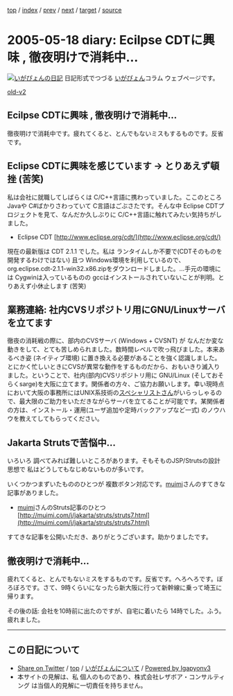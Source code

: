 [top](../index.html) 
 / [index](index.html) 
 / [prev](ig050517.html) 
 / [next](ig050519.html) 
 / [target](https://www.igapyon.jp/igapyon/diary/2005/ig050518.html) 
 / [source](https://github.com/igapyon/diary/blob/master/2005/ig050518.src.md) 

2005-05-18 diary: Ecilpse CDTに興味 , 徹夜明けで消耗中…
=====================================================================================================
[![いがぴょんの日記](https://www.igapyon.jp/igapyon/diary/images/iga200306s.jpg "いがぴょん")](https://www.igapyon.jp/igapyon/diary/memo/memoigapyon.html) 日記形式でつづる [いがぴょん](https://www.igapyon.jp/igapyon/diary/memo/memoigapyon.html)コラム ウェブページです。

[old-v2](ig050518-orig.html)

## Ecilpse CDTに興味 , 徹夜明けで消耗中…

徹夜明けで消耗中です。疲れてくると、とんでもないミスもするものです。反省です。


## Eclipse CDTに興味を感じています → とりあえず頓挫 (苦笑)

私は会社に就職してしばらくは C/C++言語に携わっていました。ここのところ Javaや C#ばかりさわっていて C言語はごぶさたです。そんな中
Eclipse CDTプロジェクトを見て、なんだか久しぶりに C/C++言語に触れてみたい気持ちがしました。

* Eclipse CDT
  [http://www.eclipse.org/cdt/](http://www.eclipse.org/cdt/)

現在の最新版は CDT 2.1.1 でした。私は ランタイムしか不要で(CDTそのものを開発するわけではない) 且つ Windows環境を利用しているので、org.eclipse.cdt-2.1.1-win32.x86.zipをダウンロードしました。…手元の環境には Cygwinは入っているものの gccはインストールされていないことが判明。とりあえず小休止します (苦笑)

## 業務連絡: 社内CVSリポジトリ用にGNU/Linuxサーバを立てます

徹夜の消耗戦の際に、部内のCVSサーバ (Windows + CVSNT) が なんだか変な動きをして、とても苦しめられました。数時間レベルで吹っ飛びました。本来あるべき姿
(ネイティブ環境) に置き換える必要があることを強く認識しました。とにかく忙しいときにCVSが異常な動作をするものだから、おもいきり滅入りました。ということで、社内(部内)CVSリポジトリ用に GNU/Linux (そしておそらくsarge)を大阪に立てます。関係者の方々、ご協力お願いします。幸い現時点において大阪の事務所にはUNIX系技術の[スペシャリストさん](http://www.ueo.co.jp/)がいらっしゃるので、最大限のご助力をいただきながらサーバを立てることが可能です。某関係者の方は、インストール・運用(ユーザ追加や定時バックアップなど一式) のノウハウを教えてしてもらってください。

## Jakarta Strutsで苦悩中…

いろいろ 調べてみれば難しいところがあります。そもそものJSP/Strutsの設計思想で 私はどうしてもなじめないものが多いです。

いくつかつまずいたもののひとつが 複数ボタン対応です。[muimi](http://muimi.com/)さんのすてきな記事がありました。

* [muimi](http://muimi.com/)さんのStruts記事のひとつ 
  [http://muimi.com/j/jakarta/struts/struts7.html](http://muimi.com/j/jakarta/struts/struts7.html)

すてきな記事を公開いただき、ありがとうございます。助かりましたです。

## 徹夜明けで消耗中…

疲れてくると、とんでもないミスをするものです。反省です。へろへろです。ぼろぼろです。さて、9時くらいになったら新大阪に行って新幹線に乗って埼玉に帰ります。

その後の話: 会社を10時前に出たのですが、自宅に着いたら 14時でした。ふう。疲れました。


----------------------------------------------------------------------------------------------------

## この日記について

* [Share on Twitter](https://twitter.com/intent/tweet?hashtags=igapyon%2Cdiary%2C%E3%81%84%E3%81%8C%E3%81%B4%E3%82%87%E3%82%93&text=Ecilpse+CDT%E3%81%AB%E8%88%88%E5%91%B3+%2C+%E5%BE%B9%E5%A4%9C%E6%98%8E%E3%81%91%E3%81%A7%E6%B6%88%E8%80%97%E4%B8%AD%E2%80%A6&url=https%3A%2F%2Fwww.igapyon.jp%2Figapyon%2Fdiary%2F2005%2Fig050518.html) / [top](../index.html) / [いがぴょんについて](https://www.igapyon.jp/igapyon/diary/memo/memoigapyon.html) / [Powered by Igapyonv3](https://github.com/igapyon/igapyonv3)
* 本サイトの見解は、私 個人のものであり、株式会社レザボア・コンサルティング は当個人的見解に一切責任を持ちません。 
